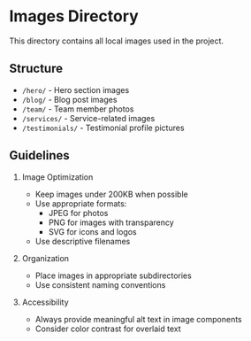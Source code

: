 # Images Directory

This directory contains all local images used in the project.

## Structure

- `/hero/` - Hero section images
- `/blog/` - Blog post images
- `/team/` - Team member photos
- `/services/` - Service-related images
- `/testimonials/` - Testimonial profile pictures

## Guidelines

1. Image Optimization
   - Keep images under 200KB when possible
   - Use appropriate formats:
     - JPEG for photos
     - PNG for images with transparency
     - SVG for icons and logos
   - Use descriptive filenames

2. Organization
   - Place images in appropriate subdirectories
   - Use consistent naming conventions

3. Accessibility
   - Always provide meaningful alt text in image components
   - Consider color contrast for overlaid text